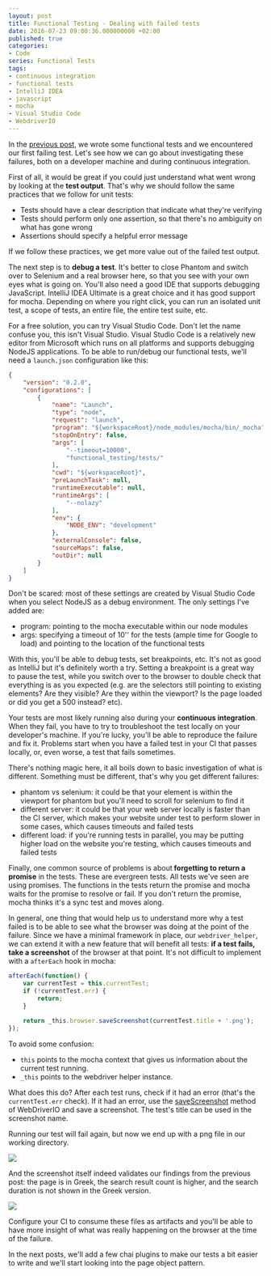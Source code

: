 ```yaml
---
layout: post
title: Functional Testing - Dealing with failed tests
date: 2016-07-23 09:00:36.000000000 +02:00
published: true
categories:
- Code
series: Functional Tests
tags:
- continuous integration
- functional tests
- IntelliJ IDEA
- javascript
- mocha
- Visual Studio Code
- WebdriverIO
---
```


In the <a href="/2016/07/functional-testing-selectors/">previous post</a>, we wrote some functional tests and we encountered our first failing test. Let's see how we can go about investigating these failures, both on a developer machine and during continuous integration.<!--more-->

First of all, it would be great if you could just understand what went wrong by looking at the <strong>test output</strong>. That's why we should follow the same practices that we follow for unit tests:
<ul>
<li>Tests should have a clear description that indicate what they're verifying</li>
<li>Tests should perform only one assertion, so that there's no ambiguity on what has gone wrong</li>
<li>Assertions should specify a helpful error message</li>
</ul>

If we follow these practices, we get more value out of the failed test output.

The next step is to <strong>debug a test</strong>. It's better to close Phantom and switch over to Selenium and a real browser here, so that you see with your own eyes what is going on. You'll also need a good IDE that supports debugging JavaScript. IntelliJ IDEA Ultimate is a great choice and it has good support for mocha. Depending on where you right click, you can run an isolated unit test, a scope of tests, an entire file, the entire test suite, etc.

For a free solution, you can try Visual Studio Code. Don't let the name confuse you, this isn't Visual Studio. Visual Studio Code is a relatively new editor from Microsoft which runs on all platforms and supports debugging NodeJS applications. To be able to run/debug our functional tests, we'll need a <code>launch.json</code> configuration like this:

```json
{
    "version": "0.2.0",
    "configurations": [
        {
            "name": "Launch",
            "type": "node",
            "request": "launch",
            "program": "${workspaceRoot}/node_modules/mocha/bin/_mocha",
            "stopOnEntry": false,
            "args": [
                "--timeout=10000",
                "functional_testing/tests/"
            ],
            "cwd": "${workspaceRoot}",
            "preLaunchTask": null,
            "runtimeExecutable": null,
            "runtimeArgs": [
                "--nolazy"
            ],
            "env": {
                "NODE_ENV": "development"
            },
            "externalConsole": false,
            "sourceMaps": false,
            "outDir": null
        }
    ]
}
```

Don't be scared: most of these settings are created by Visual Studio Code when you select NodeJS as a debug environment. The only settings I've added are:
<ul>
<li>program: pointing to the mocha executable within our node modules</li>
<li>args: specifying a timeout of 10'' for the tests (ample time for Google to load) and pointing to the location of the functional tests</li>
</ul>

With this, you'll be able to debug tests, set breakpoints, etc. It's not as good as IntelliJ but it's definitely worth a try. Setting a breakpoint is a great way to pause the test, while you switch over to the browser to double check that everything is as you expected (e.g. are the selectors still pointing to existing elements? Are they visible? Are they within the viewport? Is the page loaded or did you get a 500 instead? etc).

Your tests are most likely running also during your <strong>continuous integration</strong>. When they fail, you have to try to troubleshoot the test locally on your developer's machine. If you're lucky, you'll be able to reproduce the failure and fix it. Problems start when you have a failed test in your CI that passes locally, or, even worse, a test that fails sometimes.

There's nothing magic here, it all boils down to basic investigation of what is different. Something must be different, that's why you get different failures:
<ul>
<li>phantom vs selenium: it could be that your element is within the viewport for phantom but you'll need to scroll for selenium to find it</li>
<li>different server: it could be that your web server locally is faster than the CI server, which makes your website under test to perform slower in some cases, which causes timeouts and failed tests</li>
<li>different load: if you're running tests in parallel, you may be putting higher load on the website you're testing, which causes timeouts and failed tests</li>
</ul>

Finally, one common source of problems is about<strong> forgetting to return a promise</strong> in the tests. These are evergreen tests. All tests we've seen are using promises. The functions in the tests return the promise and mocha waits for the promise to resolve or fail. If you don't return the promise, mocha thinks it's a sync test and moves along.

In general, one thing that would help us to understand more why a test failed is to be able to see what the browser was doing at the point of the failure. Since we have a minimal framework in place, our <code>webdriver_helper</code>, we can extend it with a new feature that will benefit all tests: <strong>if a test fails, take a screenshot</strong> of the browser at that point. It's not difficult to implement with a <code>afterEach</code> hook in mocha:

```javascript
afterEach(function() {
    var currentTest = this.currentTest;
    if (!currentTest.err) {
        return;
    }

    return _this.browser.saveScreenshot(currentTest.title + '.png');
});
```

To avoid some confusion:
<ul>
<li><code>this</code> points to the mocha context that gives us information about the current test running.</li>
<li><code>_this</code> points to the webdriver helper instance.</li>
</ul>

What does this do? After each test runs, check if it had an error (that's the <code>currentTest.err</code> check). If it had an error, use the <a href="http://webdriver.io/api/utility/saveScreenshot.html">saveScreenshot</a> method of WebDriverIO and save a screenshot. The test's title can be used in the screenshot name.

Running our test will fail again, but now we end up with a png file in our working directory.

<img src="{{ site.baseurl }}/assets/2016/file.png" />

And the screenshot itself indeed validates our findings from the previous post: the page is in Greek, the search result count is higher, and the search duration is not shown in the Greek version.

<img src="{{ site.baseurl }}/assets/2016/should-search-for-pokemon.png" />

Configure your CI to consume these files as artifacts and you'll be able to have more insight of what was really happening on the browser at the time of the failure.

In the next posts, we'll add a few chai plugins to make our tests a bit easier to write and we'll start looking into the page object pattern.
